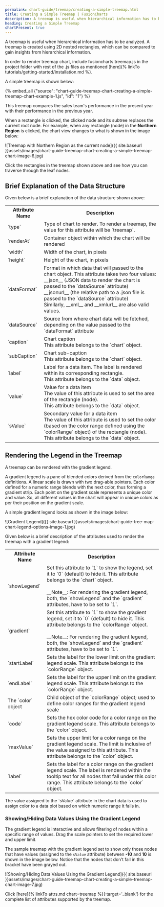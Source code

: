 ```yaml
---
permalink: chart-guide/treemap/creating-a-simple-treemap.html
title: Creating a Simple Treemap | FusionCharts
description: A treemap is useful when hierarchical information has to be analyzed, created using 2D nested rectangles, which can be compared to gain insights
heading: Creating a Simple Treemap
chartPresent: true
---
```


A treemap is useful when hierarchical information has to be analyzed. A treemap is created using 2D nested rectangles, which can be compared to gain insights from hierarchical information.

<p class="text-info"> In order to render treemap chart, include fusioncharts.treemap.js in the project folder with rest of the .js files as mentioned [here]{% linkTo tutorials/getting-started/installation.md %}. </p>

A simple treemap is shown below:

{% embed_all {"source": "chart-guide-treemap-chart-creating-a-simple-treemap-chart-example-1.js", "id": "1"} %}

This treemap compares the sales team's performance in the present year with their performance in the previous year.

When a rectangle is clicked, the clicked node and its subtree replaces the current root node. For example, when any rectangle (node) in the __Northern Region__ is clicked, the chart view changes to what is shown in the image below:

![Treemap with Northern Region as the current node]({{ site.baseurl }}assets/images/chart-guide-treemap-chart-creating-a-simple-treemap-chart-image-6.jpg)

<p class="text-info"> Click the rectangles in the treemap shown above and see how you can traverse through the leaf nodes. </p>


## Brief Explanation of the Data Structure

Given below is a brief explanation of the data structure shown above:

<table>
  <tr>
    <th>Attribute Name</th>
    <th>Description</th>
  </tr>
  <tr>
    <td>`type`</td>
    <td>Type of chart to render. To render a treemap, the value for this attribute will be `treemap`.</td>
  </tr>
  <tr>
    <td>`renderAt`</td>
    <td>Container object within which the chart will be rendered</td>
  </tr>
  <tr>
    <td>`width`</td>
    <td>Width of the chart, in pixels </td>
  </tr>
  <tr>
    <td>`height`</td>
    <td> Height of the chart, in pixels </td>
  </tr>
  <tr>
    <td>`dataFormat`</td>
    <td> Format in which data that will passed to the chart object. This attribute takes two four  values: <br> __json__ (JSON data to render the chart is passed to the `dataSource` attribute) <br> __jsonurl__ (the relative path to a .json file is passed to the `dataSource` attribute) <br> Similarly, __xml__ and __xmlurl__ are also valid values. </td>
  </tr>
  <tr>
    <td>`dataSource`</td>
    <td>Source from where chart data will be fetched, depending on the value passed to the `dataFormat` attribute </td>
  </tr>
  <tr>
    <td>`caption`</td>
    <td> Chart caption <br> This attribute belongs to the `chart` object. </td>
  </tr>
  <tr>
    <td>`subCaption`</td>
    <td> Chart sub-caption <br> This attribute belongs to the `chart` object. </td>
  </tr>
  <tr>
    <td>`label`</td>
    <td>Label for a data item. The label is rendered within its corresponding rectangle. <br> This attribute belongs to the `data` object.</td>
  </tr>
  <tr>
    <td>`value`</td>
    <td>Value for a data item <br> The value of this attribute is used to set the area of the rectangle (node). <br> This attribute belongs to the `data` object.</td>
  </tr>
  <tr>
    <td>`sValue`</td>
    <td> Secondary value for a data item <br> The value of this attribute is used to set the color (based on the color range defined using the `colorRange` object) of the rectangle (node). <br> This attribute belongs to the `data` object.</td>
  </tr>
</table>

## Rendering the Legend in the Treemap

A treemap can be rendered with the gradient legend. 

A gradient legend is a pane of blended colors derived from the `colorRange` definitions. A linear scale is drawn with two drag-able pointers. Each color defined for a numeric range blends with the next color, thus forming a gradient strip. Each point on the gradient scale represents a unique color and value. So, all different values in the chart will appear in unique colors as per their position on the gradient scale.

A simple gradient legend looks as shown in the image below:

![Gradient Legend]({{ site.baseurl }}assets/images/chart-guide-tree-map-chart-legend-options-image-1.jpg)

Given below is a brief description of the attributes used to render the treemap with a gradient legend:

<table>
  <tr>
    <th> Attribute Name </th>
    <th> Description </th>
  </tr>
  <tr>
    <td> `showLegend` </td>
    <td> Set this attribute to `1` to show the legend, set it to `0` (default) to hide it. This attribute belongs to the `chart` object. <br><br> __Note__: For rendering the gradient legend, both, the `showLegend` and the `gradient` attributes, have to be set to `1`.</td>
  </tr>
  <tr>
    <td> `gradient` </td>
    <td> Set this attribute to `1` to show the gradient legend, set it to `0` (default) to hide it. This attribute belongs to the `colorRange` object. <br> <br> __Note__: For rendering the gradient legend, both, the `showLegend` and the `gradient` attributes, have to be set to `1`. </td>
  </tr>
  <tr>
    <td> `startLabel` </td>
    <td> Sets the label for the lower limit on the gradient legend scale. This attribute belongs to the `colorRange` object. </td>
  </tr>
  <tr>
    <td> `endLabel` </td>
    <td> Sets the label for the upper limit on the gradient legend scale. This attribute belongs to the `colorRange` object. </td>
  </tr>
  <tr> 
    <td> The `color` object </td>
    <td> Child object of the `colorRange` object; used to define color ranges for the gradient legend scale </td>
  </tr>
  <tr>
    <td> `code` </td>
    <td> Sets the hex color code for a color range on the gradient legend scale. This attribute belongs to the `color` object. </td>
  </tr>
  <tr>
    <td> `maxValue` </td>
    <td> Sets the upper limit for a color range on the gradient legend scale. The limit is inclusive of the value assigned to this attribute. This attribute belongs to the `color` object. </td>
  </tr>
  <tr>
    <td> `label` </td>
    <td> Sets the label for a color range on the gradient legend scale. The label is rendered within the tooltip text for all nodes that fall under this color range. This attribute belongs to the `color` object. </td>
  </tr>
</table>

<p class="text-info"> The value assigned to the `sValue` attribute in the chart data is used to assign color to a data plot based on which numeric range it falls in. </p>

### Showing/Hiding Data Values Using the Gradient Legend

The gradient legend is interactive and allows filtering of nodes within a specific range of values. Drag the scale pointers to set the required lower and upper limit.

The sample treemap with the gradient legend set to show only those nodes that have values (assigned to the `sValue` attribute) between __-10__ and __10__ is shown in the image below. Notice that the nodes that don't fall in this bracket have been grayed out.

![Showing/Hiding Data Values Using the Gradient Legend]({{ site.baseurl }}assets/images/chart-guide-treemap-chart-creating-a-simple-treemap-chart-image-7.jpg)

Click [here]{% linkTo attrs.md chart=treemap %}{:target='_blank'} for the complete list of attributes supported by the treemap.